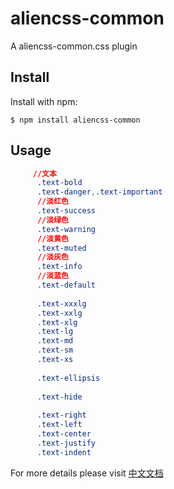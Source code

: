 aliencss-common
===============

A aliencss-common.css plugin


Install
-------

Install with npm:

    $ npm install aliencss-common

Usage
-----

```css
     //文本
      .text-bold
      .text-danger,.text-important
      //淡红色
      .text-success
      //淡绿色
      .text-warning
      //淡黄色
      .text-muted
      //淡灰色
      .text-info
      //淡蓝色
      .text-default
    
      .text-xxxlg
      .text-xxlg
      .text-xlg
      .text-lg
      .text-md
      .text-sm
      .text-xs
    
      .text-ellipsis
    
      .text-hide
    
      .text-right
      .text-left
      .text-center
      .text-justify
      .text-indent 
```

For more details please visit [中文文档](https://www.alienjs.net)
